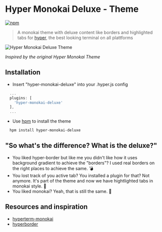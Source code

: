 # Hyper Monokai Deluxe - Theme
[![npm](https://img.shields.io/npm/dm/hyper-monokai-deluxe.svg?label=DL&style=flat-square)]()

> A monokai theme with deluxe content like borders and highlighted tabs for [hyper](https://hyper.is), the best looking terminal on all plattforms

![Hyper Monokai Deluxe Theme](https://raw.githubusercontent.com/hummal/hyper-monokai-deluxe/master/example.png)

*Inspired by the original Hyper Monokai Theme*

## Installation
* Insert "hyper-monokai-deluxe" into your .hyper.js config
```javascript
  ...
  plugins: [
    'hyper-monokai-deluxe'
  ],
  ...
```
* Use [hpm](https://github.com/zeit/hpm) to install the theme
```bash
  hpm install hyper-monokai-deluxe
```

## "So what's the difference? What is the deluxe?"
* You liked hyper-border but like me you didn't like how it uses background gradient to achieve the "borders"? 
I used real borders on the right places to achieve the same. :bomb: 
* You lost track of you active tab? You installed a plugin for that? Not anymore. It's part of the theme and now we have
hightlighted tabs in monokai style. :gem:
* You liked monokai? Yeah, that is still the same. :couple_with_heart:

## Resources and inspiration
* [hyperterm-monokai](https://github.com/arkhamdev/hyperterm-monokai)
* [hyperborder](https://github.com/webmatze/hyperborder)
